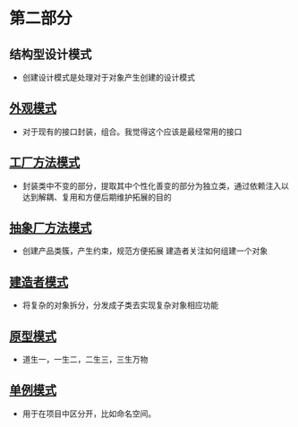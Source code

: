 # 第二部分
  ## 结构型设计模式
  - 创建设计模式是处理对于对象产生创建的设计模式
  ## [外观模式](/part1/facede.md)
  - 对于现有的接口封装，组合。我觉得这个应该是最经常用的接口
  ## [工厂方法模式](/part1/factory_function.md) 
  - 封装类中不变的部分，提取其中个性化善变的部分为独立类，通过依赖注入以达到解耦、复用和方便后期维护拓展的目的
  ## [抽象厂方法模式](/part1/factory_function.md) 
  - 创建产品类簇，产生约束，规范方便拓展
  建造者关注如何组建一个对象
  ## [建造者模式](/part1/builder_pattern.md)
  - 将复杂的对象拆分，分发成子类去实现复杂对象相应功能
  ## [原型模式](/part1/prototype_pattern.md)
  - 道生一，一生二，二生三，三生万物
  ## [单例模式](/part1/singleton_pattern.md)
  - 用于在项目中区分开，比如命名空间。
                                                                                                                                    
